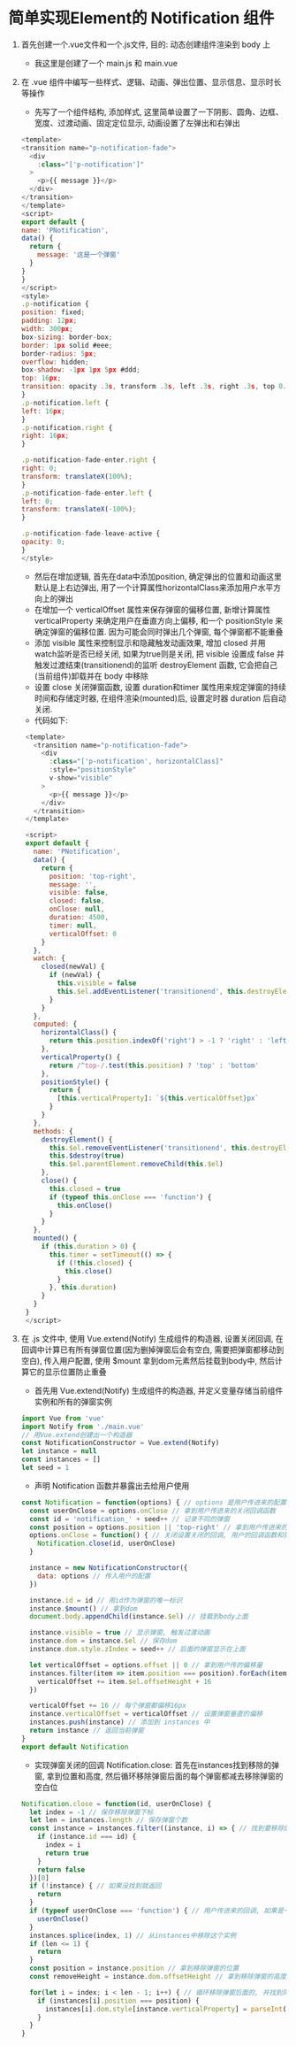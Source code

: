 # 简单实现Element的 Notification 组件

1. 首先创建一个.vue文件和一个.js文件, 目的: 动态创建组件渲染到 body 上

   - 我这里是创建了一个 main.js 和 main.vue

2. 在 .vue 组件中编写一些样式、逻辑、动画、弹出位置、显示信息、显示时长等操作

   - 先写了一个组件结构, 添加样式, 这里简单设置了一下阴影、圆角、边框、宽度、过渡动画、固定定位显示, 动画设置了左弹出和右弹出

   ```javascript
   <template>
   <transition name="p-notification-fade">
     <div
       :class="['p-notification']"
     >
       <p>{{ message }}</p>
     </div>
   </transition>
   </template>
   <script>
   export default {
   name: 'PNotification',
   data() {
     return {
       message: '这是一个弹窗'
     }
   }
   }
   </script>
   <style>
   .p-notification {
   position: fixed;
   padding: 12px;
   width: 300px;
   box-sizing: border-box;
   border: 1px solid #eee;
   border-radius: 5px;
   overflow: hidden;
   box-shadow: -1px 1px 5px #ddd;
   top: 16px;
   transition: opacity .3s, transform .3s, left .3s, right .3s, top 0.4s, bottom .3s;
   }
   .p-notification.left {
   left: 16px;
   }
   .p-notification.right {
   right: 16px;
   }

   .p-notification-fade-enter.right {
   right: 0;
   transform: translateX(100%);
   }
   .p-notification-fade-enter.left {
   left: 0;
   transform: translateX(-100%);
   }

   .p-notification-fade-leave-active {
   opacity: 0;
   }
   </style>
   ```

   - 然后在增加逻辑, 首先在data中添加position, 确定弹出的位置和动画这里默认是上右边弹出, 用了一个计算属性horizontalClass来添加用户水平方向上的弹出
   - 在增加一个 verticalOffset 属性来保存弹窗的偏移位置, 新增计算属性 verticalProperty 来确定用户在垂直方向上偏移, 和一个 positionStyle 来确定弹窗的偏移位置. 因为可能会同时弹出几个弹窗, 每个弹窗都不能重叠
   - 添加 visible 属性来控制显示和隐藏触发动画效果, 增加 closed 并用watch监听是否已经关闭, 如果为true则是关闭, 把 visible 设置成 false 并触发过渡结束(transitionend)的监听 destroyElement 函数, 它会把自己(当前组件)卸载并在 body 中移除
   - 设置 close 关闭弹窗函数, 设置 duration和timer 属性用来规定弹窗的持续时间和存储定时器, 在组件渲染(mounted)后, 设置定时器 duration 后自动关闭.
   - 代码如下:

   ```javascript
    <template>
      <transition name="p-notification-fade">
        <div
          :class="['p-notification', horizontalClass]"
          :style="positionStyle"
          v-show="visible"
        >
          <p>{{ message }}</p>
        </div>
      </transition>
    </template>

    <script>
    export default {
      name: 'PNotification',
      data() {
        return {
          position: 'top-right',
          message: '',
          visible: false,
          closed: false,
          onClose: null,
          duration: 4500,
          timer: null,
          verticalOffset: 0
        }
      },
      watch: {
        closed(newVal) {
          if (newVal) {
            this.visible = false
            this.$el.addEventListener('transitionend', this.destroyElement)
          }
        }
      },
      computed: {
        horizontalClass() {
          return this.position.indexOf('right') > -1 ? 'right' : 'left'
        },
        verticalProperty() {
          return /^top-/.test(this.position) ? 'top' : 'bottom'
        },
        positionStyle() {
          return {
            [this.verticalProperty]: `${this.verticalOffset}px`
          }
        }
      },
      methods: {
        destroyElement() {
          this.$el.removeEventListener('transitionend', this.destroyElement)
          this.$destroy(true)
          this.$el.parentElement.removeChild(this.$el)
        },
        close() {
          this.closed = true
          if (typeof this.onClose === 'function') {
            this.onClose()
          }
        }
      },
      mounted() {
        if (this.duration > 0) {
          this.timer = setTimeout(() => {
            if (!this.closed) {
              this.close()
            }
          }, this.duration)
        }
      }
    }
    </script>
   ```

3. 在 .js 文件中, 使用 Vue.extend(Notify) 生成组件的构造器, 设置关闭回调, 在回调中计算已有所有弹窗位置(因为删掉弹窗后会有空白, 需要把弹窗都移动到空白), 传入用户配置, 使用 $mount 拿到dom元素然后挂载到body中, 然后计算它的显示位置防止重叠

   - 首先用 Vue.extend(Notify) 生成组件的构造器, 并定义变量存储当前组件实例和所有的弹窗实例

   ```javascript
   import Vue from 'vue'
   import Notify from './main.vue'
   // 用Vue.extend创建出一个构造器
   const NotificationConstructor = Vue.extend(Notify)
   let instance = null
   const instances = []
   let seed = 1
   ```

   - 声明 Notification 函数并暴露出去给用户使用

   ```javascript
   const Notification = function(options) { // options 是用户传进来的配置
     const userOnClose = options.onClose // 拿到用户传进来的关闭回调函数
     const id = 'notification_' + seed++ // 记录不同的弹窗
     const position = options.position || 'top-right' // 拿到用户传进来的位置, 默认是上右
     options.onClose = function() { // 关闭设置关闭的回调, 用户的回调函数和弹窗移除后的其它弹窗的偏移, 统一到 Notification.close 处理
       Notification.close(id, userOnClose)
     }

     instance = new NotificationConstructor({
       data: options // 传入用户的配置
     })

     instance.id = id // 用id作为弹窗的唯一标识
     instance.$mount() // 拿到dom
     document.body.appendChild(instance.$el) // 挂载到body上面

     instance.visible = true // 显示弹窗, 触发过渡动画
     instance.dom = instance.$el // 保存dom
     instance.dom.style.zIndex = seed++ // 后面的弹窗显示在上面

     let verticalOffset = options.offset || 0 // 拿到用户传的偏移量
     instances.filter(item => item.position === position).forEach(item => { // 计算用户当前弹窗同方向上的显示位置, 后来的显示在下面
       verticalOffset += item.$el.offsetHeight + 16
     })

     verticalOffset += 16 // 每个弹窗都偏移16px
     instance.verticalOffset = verticalOffset // 设置弹窗垂直的偏移
     instances.push(instance) // 添加到 instances 中
     return instance // 返回当前弹窗
   }
   export default Notification
   ```

   - 实现弹窗关闭的回调 Notification.close: 首先在instances找到移除的弹窗, 拿到位置和高度, 然后循环移除弹窗后面的每个弹窗都减去移除弹窗的空白位

   ```javascript
   Notification.close = function(id, userOnClose) {
     let index = -1 // 保存移除弹窗下标
     let len = instances.length // 保存弹窗个数
     const instance = instances.filter((instance, i) => { // 找到要移除的弹窗
       if (instance.id === id) {
         index = i
         return true
       }
       return false
     })[0]
     if (!instance) { // 如果没找到就返回
       return
     }
     if (typeof userOnClose === 'function') { // 用户传进来的回调, 如果是一个就执行
       userOnClose()
     }
     instances.splice(index, 1) // 从instances中移除这个实例
     if (len <= 1) {
       return
     }
     const position = instance.position // 拿到移除弹窗的位置
     const removeHeight = instance.dom.offsetHeight // 拿到移除弹窗的高度

     for(let i = index; i < len - 1; i++) { // 循环移除弹窗后面的, 并找到同方向的每一个都减去这个高度+16偏移
       if (instances[i].position === position) {
         instances[i].dom.style[instance.verticalProperty] = parseInt(instances[i].dom.style[instance.verticalProperty], 10) - removeHeight - 16 + 'px'
       }
     }
   }
   ```
